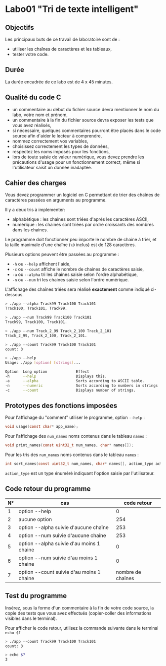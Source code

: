 # Labo01 "Tri de texte intelligent"

## Objectifs
Les principaux buts de ce travail de laboratoire sont de :
- utiliser les chaînes de caractères et les tableaux,
- tester votre code.

## Durée
La durée encadrée de ce labo est de 4 x 45 minutes.

## Qualité du code C
-  un commentaire au début du fichier source devra mentionner le nom du labo, votre nom et prénom,
-  un commentaire à la fin du fichier source devra exposer les tests que vous avez réalisés,
-  si nécessaire, quelques commentaires pourront être placés dans le code source afin d'aider le lecteur à comprendre,
-  nommez correctement vos variables,
-  choisissez correctement les types de données,
-  respectez les noms imposés pour les fonctions,
-  lors de toute saisie de valeur numérique, vous devez prendre les précautions d'usage pour un fonctionnement correct, même si l'utilisateur saisit un donnée inadaptée.

## Cahier des charges

Vous devez programmer un logiciel en C permettant de trier des chaînes de caractères passées en arguments au programme.

Il y a deux tris à implementer:
 - alphabétique : les chaines sont triées d'après les caractères ASCII,
 - numérique : les chaines sont triées par ordre croissants des nombres dans les chaines.

Le programme doit fonctionner peu importe le nombre de chaine à trier, et la taille maximale d'une chaîne (`\0` inclus) est de 128 caractères.

Plusieurs options peuvent être passées au programme :
- `-h` ou `--help` affichent l'aide,
- `-c` ou `--count` affiche le nombre de chaines de caractères saisie,
- `-a` ou `--alpha` tri les chaines saisie selon l'ordre alphabétique,
- `-n` ou `--num` tri les chaines saisie selon l'ordre numérique.

L'affichage des chaînes triées sera réalisé **exactement** comme indiqué ci-dessous.

```bash
> ./app --alpha Track99 Track100 Track101                                        
Track100, Track101, Track99.
```

```bash
> ./app --num Track99 Track100 Track101                                         
Track99, Track100, Track101.
```

```bash
> ./app --num Track_2_99 Track_2_100 Track_2_101                                      
Track_2_99, Track_2_100, Track_2_101.
```

```bash
> ./app --count Track99 Track100 Track101
count: 3
```

```bash
> ./app --help
Usage: ./app [option] [strings]...

Option  Long option             Effect
-h      --help                  Displays this.
-a      --alpha                 Sorts according to ASCII table.
-n      --numeric               Sorts according to numbers in strings
-c      --count                 Displays number of strings.
```

<div style="page-break-after: always;"></div>

## Prototypes des fonctions imposées

Pour l'affichage du "comment" utiliser le programme, option `--help` :
```C
void usage(const char* app_name);
```

Pour l'affichage des `num_names` noms contenus dans le tableau `names` :
```C
void print_names(const uint32_t num_names, char* names[]);
```

Pour les tris des `num_names` noms contenus dans le tableau `names` :
```C
int sort_names(const uint32_t num_names, char* names[], action_type action);
```

`action_type` est un type énuméré indiquant l'option saisie par l'utilisateur.

## Code retour du programme

| N° | cas | code retour |
|---|---|---|
|1| option --help | 0 |
|2| aucune option | 254 |
|3| option --alpha suivie d'aucune chaîne | 253 |
|4| option --num suivie d'aucune chaîne | 253 |
|5| option --alpha suivie d'au moins 1 chaine | 0 |
|6| option --num suivie d'au moins 1 chaine | 0 |
|7| option --count suivie d'au moins 1 chaine | nombre de chaînes |

## Test du programme

Insérez, sous la forme d'un commentaire à la fin de votre code source, la copie des tests que vous avez effectués (copier-coller des informations visibles dans le terminal).

Pour afficher le code retour, utilisez la commande suivante dans le terminal `echo $?`

```bash
> ./app --count Track99 Track100 Track101                           
count: 3

> echo $?
3
```
